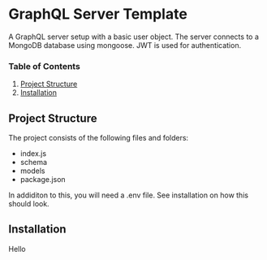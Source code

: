 # GraphQL Server Template
A GraphQL server setup with a basic user object. The server connects to a MongoDB database using mongoose. JWT is used for authentication.

### Table of Contents  
1. [Project Structure](#project_structure)  
2. [Installation](#installation)  

## Project Structure  
The project consists of the following files and folders:
* index.js
* schema
* models
* package.json

In addiditon to this, you will need a .env file. See installation on how this should look.

## Installation
Hello
